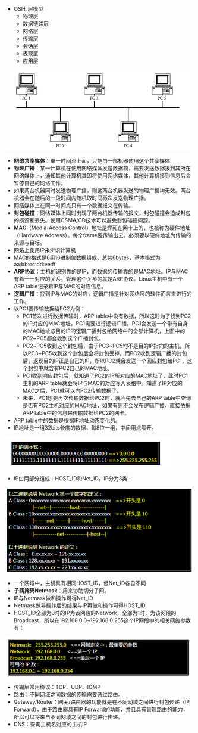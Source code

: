 * OSI七层模型
  * 物理层
  * 数据链路层
  * 网络层
  * 传输层
  * 会话层
  * 表现层
  * 应用层

![bus串联计算机示意图](../img/201807282049.png)

* __网络共享媒体__：单一时间点上面，只能由一部机器使用这个共享媒体
* __物理广播__：某一计算机在使用网络媒体发送数据前，需要发送数据报到其所在网络媒体上，通知其他计算机其即将使用网络媒体，其他计算机接到信息后会暂停自己的网络工作。
* 如果两台机器同时发送物理广播，则这两台机器发送的物理广播均无效。两台机器会在随后的一段时间内随机取时间再次发送物理广播。
* 网络媒体上在同一时间点只有一个数据报文在传输。
* __封包碰撞__：网络媒体上同时出现了两台机器传输的报文，封包碰撞会造成封包的损毁和丢失。使用CSMA/CD技术可以避免封包碰撞问题。
* __MAC__（Media-Access Control）地址是焊死在网卡上的，也被称为硬件地址（Hardware Address）。每个frame要传输出去，必须要以硬件地址为传输的来源与目标。
* 网络上使用IP来辨识计算机
* MAC的格式是6组16进制位数据组成，总共6bytes，基本格式为aa:bb:cc:dd:ee:ff
* __ARP协议__：主机的识别靠的是IP，而数据的传输靠的是MAC地址。IP与MAC有着一一对应的关系，管理这个关系的就是ARP协议。Linux主机中有一个ARP table记录着IP与MAC的对应信息。
* __逻辑广播__：找到IP与MAC的对应，逻辑广播是针对网络层的软件而言来进行的工作。
* 以PC1要传输数据给PC2为例：
  * PC1首次进行数据传输时，ARP table中没有数据，所以这时为了找到PC2的IP对应的MAC地址，PC1需要进行逻辑广播。PC1会发送一个带有自身的MAC地址与目的IP的逻辑广播封包给网络中的全部计算机，上图中的PC2~PC5都会收到这个广播封包。
  * PC2~PC5收到这个封包后，由于PC3~PC5均不是目的IP指向的主机，所以PC3~PC5收到这个封包后会将封包丢掉。而PC2收到逻辑广播的封包后，返现目的IP正是自己的IP，所以PC2就会发送一个回应封包给PC1，这个封包中就含有PC2自己的MAC地址。
  * PC1收到响应封包后，就知道了PC2的IP所对应的MAC地址了，此时PC1主机的ARP table就会将IP与MAC的对应写入表格中。知道了IP对应的MAC之后，PC1就可以向PC2传输数据了。
  * 未来，PC1想要再次传输数据给PC2时，就会先去自己的ARP table中查询是否有PC2主机对应的MAC地址，如果有则不会发布逻辑广播，直接依据ARP table中的信息来传输数据给PC2的网卡。
* ARP table中的数据是根据IP地址动态变化的。
* IP地址是一组32bits长度的数据，每8位一组，中间用点隔开。

![IP表示](../img/201807282118.png)

* IP由两部分组成：HOST_ID和Net_ID，IP分为3类：

![IP分类](../img/201807282120.png)

* 一个网域中，主机具有相同HOST_ID，但Net_ID各自不同
* __子网掩码Netmask__：用来协助切分子网。
* IP与Netmask做和操作可得Net_ID
* Netmask做非操作后的结果与IP再做和操作可得HOST_ID
* HOST_ID全部为0时的IP为该网段的Network，全部为1时，为该网段的Broadcast，所以在192.168.0.0~192.168.0.255这个IP网段中的相关网络参数有：

![网络参数](../img/201807282133.png)

*  传输层常用协议：TCP、UDP、ICMP
* 路由：不同网域之间数据的传输需要通过路由。
* Gateway/Router：网关/路由器的功能就是在不同网域之间进行封包传递（IP Forward），由于路由器具有IP Forward的功能，并且具有管理路由的能力，所以可以将来自不同网域之间的封包进行传递。
* DNS：查询主机名对应的主机IP